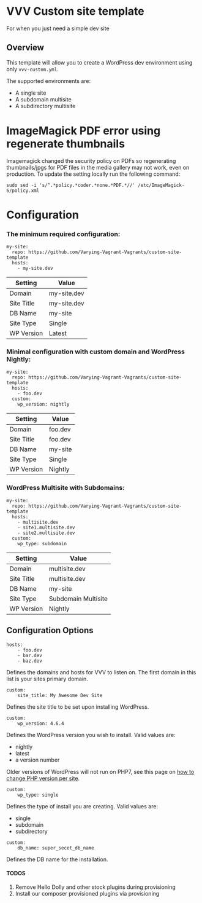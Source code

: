 # VVV Custom site template
For when you just need a simple dev site

## Overview
This template will allow you to create a WordPress dev environment using only `vvv-custom.yml`.

The supported environments are:
- A single site
- A subdomain multisite
- A subdirectory multisite

# ImageMagick PDF error using regenerate thumbnails

Imagemagick changed the security policy on PDFs so regenerating thumbnails/jpgs for PDF files in the 
media gallery may not work, even on production.  To update the setting locally run the following command:

```
sudo sed -i 's/^.*policy.*coder.*none.*PDF.*//' /etc/ImageMagick-6/policy.xml
```

# Configuration

### The minimum required configuration:

```
my-site:
  repo: https://github.com/Varying-Vagrant-Vagrants/custom-site-template
  hosts:
    - my-site.dev
```
| Setting    | Value       |
|------------|-------------|
| Domain     | my-site.dev |
| Site Title | my-site.dev |
| DB Name    | my-site     |
| Site Type  | Single      |
| WP Version | Latest      |

### Minimal configuration with custom domain and WordPress Nightly:

```
my-site:
  repo: https://github.com/Varying-Vagrant-Vagrants/custom-site-template
  hosts:
    - foo.dev
  custom:
    wp_version: nightly
```
| Setting    | Value       |
|------------|-------------|
| Domain     | foo.dev     |
| Site Title | foo.dev     |
| DB Name    | my-site     |
| Site Type  | Single      |
| WP Version | Nightly     |

### WordPress Multisite with Subdomains:

```
my-site:
  repo: https://github.com/Varying-Vagrant-Vagrants/custom-site-template
  hosts:
    - multisite.dev
    - site1.multisite.dev
    - site2.multisite.dev
  custom:
    wp_type: subdomain
```
| Setting    | Value               |
|------------|---------------------|
| Domain     | multisite.dev       |
| Site Title | multisite.dev       |
| DB Name    | my-site             |
| Site Type  | Subdomain Multisite |
| WP Version | Nightly             |

## Configuration Options

```
hosts:
    - foo.dev
    - bar.dev
    - baz.dev
```
Defines the domains and hosts for VVV to listen on.
The first domain in this list is your sites primary domain.

```
custom:
    site_title: My Awesome Dev Site
```
Defines the site title to be set upon installing WordPress.

```
custom:
    wp_version: 4.6.4
```
Defines the WordPress version you wish to install.
Valid values are:
- nightly
- latest
- a version number

Older versions of WordPress will not run on PHP7, see this page on [how to change PHP version per site](https://varyingvagrantvagrants.org/docs/en-US/adding-a-new-site/changing-php-version/).

```
custom:
    wp_type: single
```
Defines the type of install you are creating.
Valid values are:
- single
- subdomain
- subdirectory

```
custom:
    db_name: super_secet_db_name
```
Defines the DB name for the installation.

#### TODOS

1. Remove Hello Dolly and other stock plugins during provisioning
2. Install our composer provisioned plugins via provisioning
